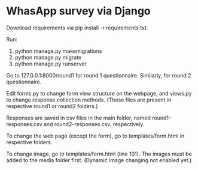 # WhasApp survey via Django

Download requirements via pip install -r requirements.txt.

Run:
1. python manage.py makemigrations
2. python manage.py migrate
3. python manage.py runserver

Go to 127.0.0.1:8000/round1 for round 1 questionnaire. Similarly, for round 2 questionnaire. 

Edit forms.py to change form view structure on the webpage, and views.py to change response collection methods. 
(These files are present in respective round1 or round2 folders.)

Responses are saved in csv files in the main folder, named round1-responses.csv and round2-responses.csv, respectively.

To change the web page (except the form), go to templates/form.html in respective folders.

To change image, go to templates/form.html (line 101). The images must be added to the media folder first.
(Dynamic image changing not enabled yet.)
